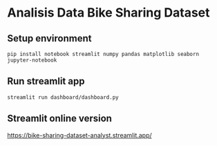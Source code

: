 # Analisis Data Bike Sharing Dataset

## Setup environment
```
pip install notebook streamlit numpy pandas matplotlib seaborn
jupyter-notebook
```

## Run streamlit app
```
streamlit run dashboard/dashboard.py
```

## Streamlit online version

https://bike-sharing-dataset-analyst.streamlit.app/
